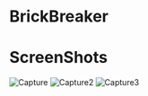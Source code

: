 # BrickBreaker

# ScreenShots
![Capture](https://user-images.githubusercontent.com/52322268/93668439-cfbe6580-faa9-11ea-9ab1-0dd5db9ce4e8.PNG)
![Capture2](https://user-images.githubusercontent.com/52322268/93668440-d0ef9280-faa9-11ea-96a8-f1967634d6b5.PNG)
![Capture3](https://user-images.githubusercontent.com/52322268/93668441-d0ef9280-faa9-11ea-902b-36c571b1b66b.PNG)

